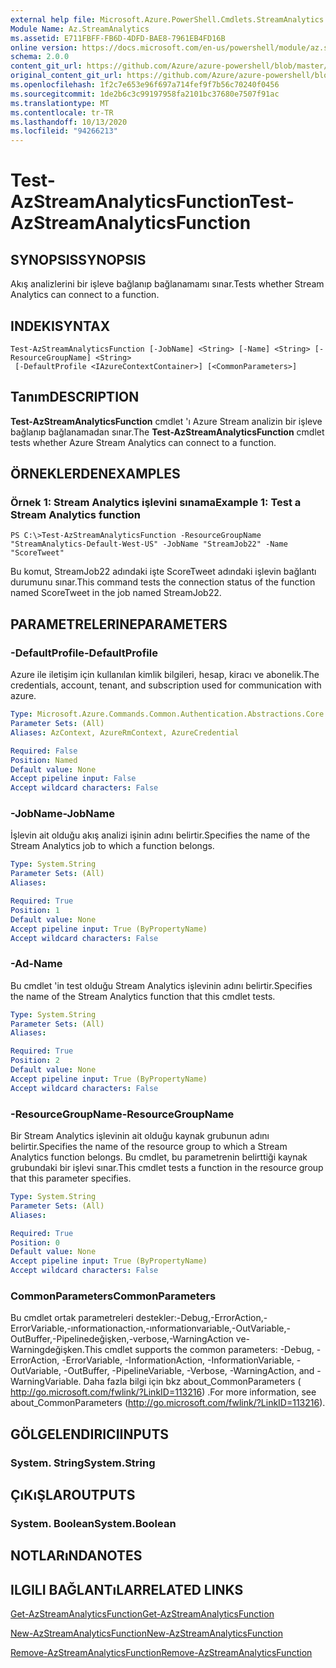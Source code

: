 ```yaml
---
external help file: Microsoft.Azure.PowerShell.Cmdlets.StreamAnalytics.dll-Help.xml
Module Name: Az.StreamAnalytics
ms.assetid: E711FBFF-FB6D-4DFD-BAE8-7961EB4FD16B
online version: https://docs.microsoft.com/en-us/powershell/module/az.streamanalytics/test-azstreamanalyticsfunction
schema: 2.0.0
content_git_url: https://github.com/Azure/azure-powershell/blob/master/src/StreamAnalytics/StreamAnalytics/help/Test-AzStreamAnalyticsFunction.md
original_content_git_url: https://github.com/Azure/azure-powershell/blob/master/src/StreamAnalytics/StreamAnalytics/help/Test-AzStreamAnalyticsFunction.md
ms.openlocfilehash: 1f2c7e653e96f697a714fef9f7b56c70240f0456
ms.sourcegitcommit: 1de2b6c3c99197958fa2101bc37680e7507f91ac
ms.translationtype: MT
ms.contentlocale: tr-TR
ms.lasthandoff: 10/13/2020
ms.locfileid: "94266213"
---
```

# <span data-ttu-id="b00f1-101">Test-AzStreamAnalyticsFunction</span><span class="sxs-lookup"><span data-stu-id="b00f1-101">Test-AzStreamAnalyticsFunction</span></span>

## <span data-ttu-id="b00f1-102">SYNOPSIS</span><span class="sxs-lookup"><span data-stu-id="b00f1-102">SYNOPSIS</span></span>
<span data-ttu-id="b00f1-103">Akış analizlerini bir işleve bağlanıp bağlanamamı sınar.</span><span class="sxs-lookup"><span data-stu-id="b00f1-103">Tests whether Stream Analytics can connect to a function.</span></span>

## <span data-ttu-id="b00f1-104">INDEKI</span><span class="sxs-lookup"><span data-stu-id="b00f1-104">SYNTAX</span></span>

```
Test-AzStreamAnalyticsFunction [-JobName] <String> [-Name] <String> [-ResourceGroupName] <String>
 [-DefaultProfile <IAzureContextContainer>] [<CommonParameters>]
```

## <span data-ttu-id="b00f1-105">Tanım</span><span class="sxs-lookup"><span data-stu-id="b00f1-105">DESCRIPTION</span></span>
<span data-ttu-id="b00f1-106">**Test-AzStreamAnalyticsFunction** cmdlet 'ı Azure Stream analizin bir işleve bağlanıp bağlanamadan sınar.</span><span class="sxs-lookup"><span data-stu-id="b00f1-106">The **Test-AzStreamAnalyticsFunction** cmdlet tests whether Azure Stream Analytics can connect to a function.</span></span>

## <span data-ttu-id="b00f1-107">ÖRNEKLERDEN</span><span class="sxs-lookup"><span data-stu-id="b00f1-107">EXAMPLES</span></span>

### <span data-ttu-id="b00f1-108">Örnek 1: Stream Analytics işlevini sınama</span><span class="sxs-lookup"><span data-stu-id="b00f1-108">Example 1: Test a Stream Analytics function</span></span>
```
PS C:\>Test-AzStreamAnalyticsFunction -ResourceGroupName "StreamAnalytics-Default-West-US" -JobName "StreamJob22" -Name "ScoreTweet"
```

<span data-ttu-id="b00f1-109">Bu komut, StreamJob22 adındaki işte ScoreTweet adındaki işlevin bağlantı durumunu sınar.</span><span class="sxs-lookup"><span data-stu-id="b00f1-109">This command tests the connection status of the function named ScoreTweet in the job named StreamJob22.</span></span>

## <span data-ttu-id="b00f1-110">PARAMETRELERINE</span><span class="sxs-lookup"><span data-stu-id="b00f1-110">PARAMETERS</span></span>

### <span data-ttu-id="b00f1-111">-DefaultProfile</span><span class="sxs-lookup"><span data-stu-id="b00f1-111">-DefaultProfile</span></span>
<span data-ttu-id="b00f1-112">Azure ile iletişim için kullanılan kimlik bilgileri, hesap, kiracı ve abonelik.</span><span class="sxs-lookup"><span data-stu-id="b00f1-112">The credentials, account, tenant, and subscription used for communication with azure.</span></span>

```yaml
Type: Microsoft.Azure.Commands.Common.Authentication.Abstractions.Core.IAzureContextContainer
Parameter Sets: (All)
Aliases: AzContext, AzureRmContext, AzureCredential

Required: False
Position: Named
Default value: None
Accept pipeline input: False
Accept wildcard characters: False
```

### <span data-ttu-id="b00f1-113">-JobName</span><span class="sxs-lookup"><span data-stu-id="b00f1-113">-JobName</span></span>
<span data-ttu-id="b00f1-114">İşlevin ait olduğu akış analizi işinin adını belirtir.</span><span class="sxs-lookup"><span data-stu-id="b00f1-114">Specifies the name of the Stream Analytics job to which a function belongs.</span></span>

```yaml
Type: System.String
Parameter Sets: (All)
Aliases:

Required: True
Position: 1
Default value: None
Accept pipeline input: True (ByPropertyName)
Accept wildcard characters: False
```

### <span data-ttu-id="b00f1-115">-Ad</span><span class="sxs-lookup"><span data-stu-id="b00f1-115">-Name</span></span>
<span data-ttu-id="b00f1-116">Bu cmdlet 'in test olduğu Stream Analytics işlevinin adını belirtir.</span><span class="sxs-lookup"><span data-stu-id="b00f1-116">Specifies the name of the Stream Analytics function that this cmdlet tests.</span></span>

```yaml
Type: System.String
Parameter Sets: (All)
Aliases:

Required: True
Position: 2
Default value: None
Accept pipeline input: True (ByPropertyName)
Accept wildcard characters: False
```

### <span data-ttu-id="b00f1-117">-ResourceGroupName</span><span class="sxs-lookup"><span data-stu-id="b00f1-117">-ResourceGroupName</span></span>
<span data-ttu-id="b00f1-118">Bir Stream Analytics işlevinin ait olduğu kaynak grubunun adını belirtir.</span><span class="sxs-lookup"><span data-stu-id="b00f1-118">Specifies the name of the resource group to which a Stream Analytics function belongs.</span></span>
<span data-ttu-id="b00f1-119">Bu cmdlet, bu parametrenin belirttiği kaynak grubundaki bir işlevi sınar.</span><span class="sxs-lookup"><span data-stu-id="b00f1-119">This cmdlet tests a function in the resource group that this parameter specifies.</span></span>

```yaml
Type: System.String
Parameter Sets: (All)
Aliases:

Required: True
Position: 0
Default value: None
Accept pipeline input: True (ByPropertyName)
Accept wildcard characters: False
```

### <span data-ttu-id="b00f1-120">CommonParameters</span><span class="sxs-lookup"><span data-stu-id="b00f1-120">CommonParameters</span></span>
<span data-ttu-id="b00f1-121">Bu cmdlet ortak parametreleri destekler:-Debug,-ErrorAction,-ErrorVariable,-ınformationaction,-ınformationvariable,-OutVariable,-OutBuffer,-Pipelinedeğişken,-verbose,-WarningAction ve-Warningdeğişken.</span><span class="sxs-lookup"><span data-stu-id="b00f1-121">This cmdlet supports the common parameters: -Debug, -ErrorAction, -ErrorVariable, -InformationAction, -InformationVariable, -OutVariable, -OutBuffer, -PipelineVariable, -Verbose, -WarningAction, and -WarningVariable.</span></span> <span data-ttu-id="b00f1-122">Daha fazla bilgi için bkz about_CommonParameters ( http://go.microsoft.com/fwlink/?LinkID=113216) .</span><span class="sxs-lookup"><span data-stu-id="b00f1-122">For more information, see about_CommonParameters (http://go.microsoft.com/fwlink/?LinkID=113216).</span></span>

## <span data-ttu-id="b00f1-123">GÖLGELENDIRICI</span><span class="sxs-lookup"><span data-stu-id="b00f1-123">INPUTS</span></span>

### <span data-ttu-id="b00f1-124">System. String</span><span class="sxs-lookup"><span data-stu-id="b00f1-124">System.String</span></span>

## <span data-ttu-id="b00f1-125">ÇıKıŞLAR</span><span class="sxs-lookup"><span data-stu-id="b00f1-125">OUTPUTS</span></span>

### <span data-ttu-id="b00f1-126">System. Boolean</span><span class="sxs-lookup"><span data-stu-id="b00f1-126">System.Boolean</span></span>

## <span data-ttu-id="b00f1-127">NOTLARıNDA</span><span class="sxs-lookup"><span data-stu-id="b00f1-127">NOTES</span></span>

## <span data-ttu-id="b00f1-128">ILGILI BAĞLANTıLAR</span><span class="sxs-lookup"><span data-stu-id="b00f1-128">RELATED LINKS</span></span>

[<span data-ttu-id="b00f1-129">Get-AzStreamAnalyticsFunction</span><span class="sxs-lookup"><span data-stu-id="b00f1-129">Get-AzStreamAnalyticsFunction</span></span>](./Get-AzStreamAnalyticsFunction.md)

[<span data-ttu-id="b00f1-130">New-AzStreamAnalyticsFunction</span><span class="sxs-lookup"><span data-stu-id="b00f1-130">New-AzStreamAnalyticsFunction</span></span>](./New-AzStreamAnalyticsFunction.md)

[<span data-ttu-id="b00f1-131">Remove-AzStreamAnalyticsFunction</span><span class="sxs-lookup"><span data-stu-id="b00f1-131">Remove-AzStreamAnalyticsFunction</span></span>](./Remove-AzStreamAnalyticsFunction.md)


